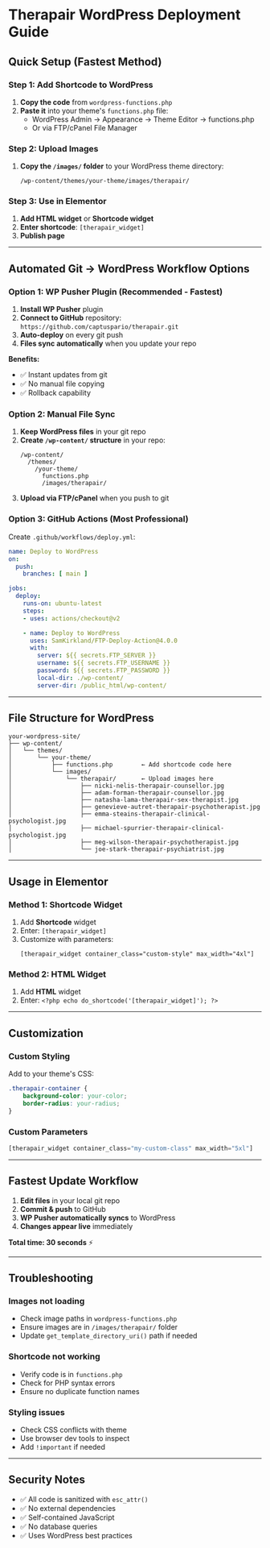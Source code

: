 # Therapair WordPress Deployment Guide

## Quick Setup (Fastest Method)

### Step 1: Add Shortcode to WordPress

1. **Copy the code** from `wordpress-functions.php`
2. **Paste it** into your theme's `functions.php` file:
   - WordPress Admin → Appearance → Theme Editor → functions.php
   - Or via FTP/cPanel File Manager

### Step 2: Upload Images

1. **Copy the `/images/` folder** to your WordPress theme directory:
   ```
   /wp-content/themes/your-theme/images/therapair/
   ```

### Step 3: Use in Elementor

1. **Add HTML widget** or **Shortcode widget**
2. **Enter shortcode**: `[therapair_widget]`
3. **Publish page**

---

## Automated Git → WordPress Workflow Options

### Option 1: WP Pusher Plugin (Recommended - Fastest)

1. **Install WP Pusher** plugin
2. **Connect to GitHub** repository: `https://github.com/captuspario/therapair.git`
3. **Auto-deploy** on every git push
4. **Files sync automatically** when you update your repo

**Benefits:**
- ✅ Instant updates from git
- ✅ No manual file copying
- ✅ Rollback capability

### Option 2: Manual File Sync

1. **Keep WordPress files** in your git repo
2. **Create `/wp-content/` structure** in your repo:
   ```
   /wp-content/
     /themes/
       /your-theme/
         functions.php
         /images/therapair/
   ```
3. **Upload via FTP/cPanel** when you push to git

### Option 3: GitHub Actions (Most Professional)

Create `.github/workflows/deploy.yml`:

```yaml
name: Deploy to WordPress
on:
  push:
    branches: [ main ]

jobs:
  deploy:
    runs-on: ubuntu-latest
    steps:
    - uses: actions/checkout@v2

    - name: Deploy to WordPress
      uses: SamKirkland/FTP-Deploy-Action@4.0.0
      with:
        server: ${{ secrets.FTP_SERVER }}
        username: ${{ secrets.FTP_USERNAME }}
        password: ${{ secrets.FTP_PASSWORD }}
        local-dir: ./wp-content/
        server-dir: /public_html/wp-content/
```

---

## File Structure for WordPress

```
your-wordpress-site/
├── wp-content/
│   └── themes/
│       └── your-theme/
│           ├── functions.php        ← Add shortcode code here
│           └── images/
│               └── therapair/       ← Upload images here
│                   ├── nicki-nelis-therapair-counsellor.jpg
│                   ├── adam-forman-therapair-counsellor.jpg
│                   ├── natasha-lama-therapair-sex-therapist.jpg
│                   ├── genevieve-autret-therapair-psychotherapist.jpg
│                   ├── emma-steains-therapair-clinical-psychologist.jpg
│                   ├── michael-spurrier-therapair-clinical-psychologist.jpg
│                   ├── meg-wilson-therapair-psychotherapist.jpg
│                   └── joe-stark-therapair-psychiatrist.jpg
```

---

## Usage in Elementor

### Method 1: Shortcode Widget
1. Add **Shortcode** widget
2. Enter: `[therapair_widget]`
3. Customize with parameters:
   ```
   [therapair_widget container_class="custom-style" max_width="4xl"]
   ```

### Method 2: HTML Widget
1. Add **HTML** widget
2. Enter: `<?php echo do_shortcode('[therapair_widget]'); ?>`

---

## Customization

### Custom Styling
Add to your theme's CSS:
```css
.therapair-container {
    background-color: your-color;
    border-radius: your-radius;
}
```

### Custom Parameters
```php
[therapair_widget container_class="my-custom-class" max_width="5xl"]
```

---

## Fastest Update Workflow

1. **Edit files** in your local git repo
2. **Commit & push** to GitHub
3. **WP Pusher automatically syncs** to WordPress
4. **Changes appear live** immediately

**Total time: 30 seconds** ⚡

---

## Troubleshooting

### Images not loading
- Check image paths in `wordpress-functions.php`
- Ensure images are in `/images/therapair/` folder
- Update `get_template_directory_uri()` path if needed

### Shortcode not working
- Verify code is in `functions.php`
- Check for PHP syntax errors
- Ensure no duplicate function names

### Styling issues
- Check CSS conflicts with theme
- Use browser dev tools to inspect
- Add `!important` if needed

---

## Security Notes

- ✅ All code is sanitized with `esc_attr()`
- ✅ No external dependencies
- ✅ Self-contained JavaScript
- ✅ No database queries
- ✅ Uses WordPress best practices